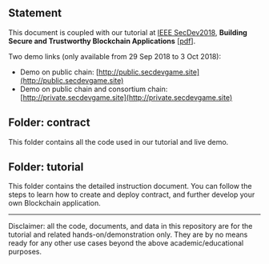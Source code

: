 
## Statement
This document is coupled with our tutorial at [IEEE SecDev2018](https://secdev.ieee.org/2018/agenda/), **Building Secure and Trustworthy Blockchain Applications** [[pdf](https://secdev.ieee.org/wp-content/uploads/2018/09/SecDev-Tutorial-Building-Secure-Consortium.pdf)]. 

Two demo links (only available from 29 Sep 2018 to 3 Oct 2018):

* Demo on public chain: [http://public.secdevgame.site](http://public.secdevgame.site)
* Demo on public chain and consortium chain: [http://private.secdevgame.site](http://private.secdevgame.site)

## Folder: contract

This folder contains all the code used in our tutorial and live demo.

## Folder: tutorial

This folder contains the detailed instruction document. You can follow the steps to learn how to create and deploy contract, and further develop your own Blockchain application.

------
Disclaimer: all the code, documents, and data in this repository are for the tutorial and related hands-on/demonstration only. They are by no means ready for any other use cases beyond the above academic/educational purposes.
